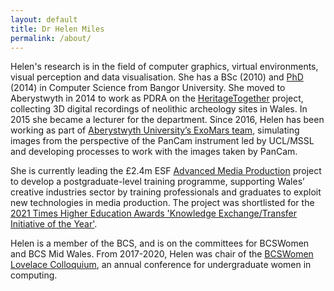 ```yaml
---
layout: default
title: Dr Helen Miles
permalink: /about/
---
```


Helen's research is in the field of computer graphics, virtual environments, visual perception and data visualisation. She has a BSc (2010) and [PhD](http://www.rivic.ac.uk/research/Member/Helen-Miles.html) (2014) in Computer Science from Bangor University. She moved to Aberystwyth in 2014 to work as PDRA on the [HeritageTogether](https://gtr.ukri.org/projects?ref=AH%2FL007916%2F1#/tabOverview) project, collecting 3D digital recordings of neolithic archeology sites in Wales. In 2015 she became a lecturer for the department. Since 2016, Helen has been working as part of [Aberystwyth University’s ExoMars team](https://exomars.wales/), simulating images from the perspective of the PanCam instrument led by UCL/MSSL and developing processes to work with the images taken by PanCam.

She is currently leading the £2.4m ESF [Advanced Media Production](https://amp.aber.ac.uk/en/home/) project to develop a postgraduate-level training programme, supporting Wales’ creative industries sector by training professionals and graduates to exploit new technologies in media production. The project was shortlisted for the [2021 Times Higher Education Awards 'Knowledge Exchange/Transfer Initiative of the Year'](https://evessio.s3.amazonaws.com/customer/3897c7b1-0c71-459a-8ee7-fd8251fd666e/event/40fdc525-efa7-47be-8a7f-c9eda1b3dc01/media/General_Content/a1c30b1d-node_01JD311.PDF).

Helen is a member of the BCS, and is on the committees for BCSWomen and BCS Mid Wales. From 2017-2020, Helen was chair of the [BCSWomen Lovelace Colloquium](https://bcswomenlovelace.bcs.org), an annual conference for undergraduate women in computing.

